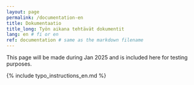 ```yaml
---
layout: page
permalink: /documentation-en
title: Dokumentaatio
title_long: Työn aikana tehtävät dokumentit
lang: en # fi or en
ref: documentation # same as the markdown filename
---
```

This page will be made during Jan 2025 and is included here for testing purposes. 


{% include typo_instructions_en.md %}
